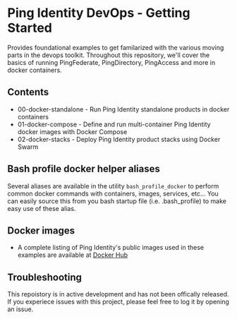 # Ping Identity DevOps - Getting Started
Provides foundational examples to get familarized with the various moving parts 
in the devops toolkit. Throughout this repository, we'll cover the basics of 
running PingFederate, PingDirectory, PingAccess and more in docker containers. 

## Contents

* 00-docker-standalone - Run Ping Identity standalone products in docker containers 
* 01-docker-compose    - Define and run multi-container Ping Identity docker images with Docker Compose
* 02-docker-stacks     - Deploy Ping Identity product stacks using Docker Swarm

## Bash profile docker helper aliases
Several aliases are available in the utility `bash_profile_docker` to perform common 
docker commands with containers, images, services, etc...  You can easily source this
from you bash startup file (i.e. .bash_profile) to make easy use of these alias.

## Docker images

* A complete listing of Ping Identity's public images used in these examples are available at [Docker Hub](https://hub.docker.com/u/pingidentity/)

## Troubleshooting
This repoistory is in active development and has not been offically released. 
If you experiece issues with this project, please feel free to log it by opening an issue.
